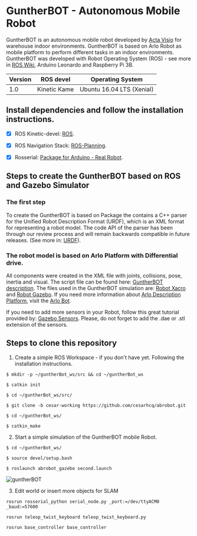 # GuntherBOT - Autonomous Mobile Robot

GuntherBOT is an autonomous mobile robot developed by [Acta Visio](http://www.acta-visio.com) for warehouse indoor environments. GuntherBOT is based on Arlo Robot as mobile platform to perform different tasks in an indoor environments. GuntherBOT was developed with Robot Operating System (ROS) - see more in [ROS Wiki](https://www.ros.org/), Arduino Leonardo and Raspberry Pi 3B.

Version | ROS devel | Operating System
------------ | ------------- | ------------
1.0 | Kinetic Kame | Ubuntu 16.04 LTS (Xenial)

## Install dependencies and follow the installation instructions.

- [x] ROS Kinetic-devel: [ROS](http://wiki.ros.org/kinetic/Installation/Ubuntu).
- [x] ROS Navigation Stack: [ROS-Planning](https://github.com/ros-planning/navigation).
- [x] Rosserial: [Package for Arduino - Real Robot](http://wiki.ros.org/rosserial).


## Steps to create the GuntherBOT based on ROS and Gazebo Simulator

### The first step

 To create the GuntherBOT is based on Package the contains a C++ parser for the Unified Robot Description Format (URDF), which is an XML format for representing a robot model. The code API of the parser has been through our review process and will remain backwards compatible in future releases. (See more in: [URDF](http://wiki.ros.org/urdf)).

### The robot model is based on Arlo Platform with Differential drive. 

 All components were created in the XML file with joints, collisions, pose, inertia and visual. The script file can be found here: [GuntherBOT description](https://github.com/cesarhcq/abrobot/tree/cesar-working/abrobot_description). The files used in the GuntherBOT simulation are: [Robot Xacro](https://github.com/cesarhcq/abrobot/blob/cesar-working/abrobot_description/urdf/robot2.xacro) and [Robot Gazebo](https://github.com/cesarhcq/abrobot/blob/master/abrobot_description/urdf/robot2.gazebo). If you need more information about [Arlo Description Platform](https://github.com/chrisl8/ArloBot/tree/new-serial-interface/src/arlobot/arlobot_description), visit the [Arlo Bot](https://github.com/chrisl8/ArloBot).

 If you need to add more sensors in your Robot, follow this great tutorial provided by: [Gazebo Sensors](http://gazebosim.org/tutorials/?tut=add_laser). Please, do not forget to add the .dae or .stl extension of the sensors.

## Steps to clone this repository

1. Create a simple ROS Workspace - if you don't have yet. Following the installation instructions.

```
$ mkdir -p ~/guntherBot_ws/src && cd ~/guntherBot_ws

$ catkin init

$ cd ~/guntherBot_ws/src/ 

$ git clone -b cesar-working https://github.com/cesarhcq/abrobot.git

$ cd ~/guntherBot_ws/

$ catkin_make

```

2. Start a simple simulation of the GuntherBOT mobile Robot.

```
$ cd ~/guntherBot_ws/

$ source devel/setup.bash

$ roslaunch abrobot_gazebo second.launch
```

![guntherBOT](https://user-images.githubusercontent.com/15223825/57947842-64adbf00-78b6-11e9-944c-1244ae82ffaa.jpg)

3. Edit world or insert more objects for SLAM


```
rosrun rosserial_python serial_node.py _port:=/dev/ttyACM0 _baud:=57600
```

```
rosrun teleop_twist_keyboard teleop_twist_keyboard.py
```

```
rosrun base_controller base_controller
```